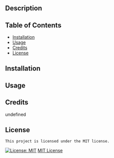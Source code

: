 # 

  ## Description
  

  ## Table of Contents
  - [Installation](#installation)
  - [Usage](#usage)
  - [Credits](#credits)
  - [License](#license)

  ## Installation
  

  ## Usage
  

  ## Credits
  undefined

  ## License
    This project is licensed under the MIT license.
  [![License: MIT](https://img.shields.io/badge/License-MIT-yellow.svg)](https://opensource.org/licenses/MIT)
  [MIT License](https://opensource.org/licenses/MIT)
